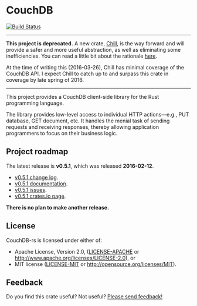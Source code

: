 # CouchDB

[![Build Status](https://travis-ci.org/couchdb-rs/couchdb.svg?branch=master)](https://travis-ci.org/couchdb-rs/couchdb)

---

**This project is deprecated.** A new crate, [Chill][chill-rs], is the
way forward and will provide a safer and more useful abstraction, as
well as eliminating some inefficiencies. You can read a little bit about
the rationale [here][rethinking_couchdb_in_rust].

At the time of writing this (2016-03-26), Chill has minimal coverage of
the CouchDB API. I expect Chill to catch up to and surpass this crate in
coverage by late spring of 2016.

---

This project provides a CouchDB client-side library for the Rust
programming language.

The library provides low-level access to individual HTTP actions—e.g.,
PUT database, GET document, etc. It handles the menial task of sending
requests and receiving responses, thereby allowing application
programmers to focus on their business logic.

## Project roadmap

The latest release is **v0.5.1**, which was released **2016-02-12**.

* [v0.5.1 change log](https://github.com/couchdb-rs/couchdb/blob/v0.5.1/CHANGELOG.md).
* [v0.5.1 documentation](https://couchdb-rs.github.io/couchdb/doc/v0.5.1/couchdb/index.html).
* [v0.5.1 issues](https://github.com/couchdb-rs/couchdb/issues?q=milestone%3Av0.5.1).
* [v0.5.1 crates.io page](https://crates.io/crates/couchdb/0.5.1).

**There is no plan to make another release.**

## License

CouchDB-rs is licensed under either of:

* Apache License, Version 2.0, ([LICENSE-APACHE](LICENSE-APACHE) or
  http://www.apache.org/licenses/LICENSE-2.0), or
* MIT license ([LICENSE-MIT](LICENSE-MIT) or
  http://opensource.org/licenses/MIT).

## Feedback

Do you find this crate useful? Not useful? [Please send
feedback!](mailto:c.m.brandenburg@gmail.com)

[chill-rs]: https://github.com/chill-rs/chill
[rethinking_couchdb_in_rust]: https://cmbrandenburg.github.io/post/2016-02-23-rethinking_couchdb_in_rust/
